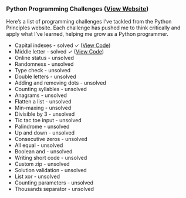 ### Python Programming Challenges ([View Website](https://pythonprinciples.com/challenges/))

Here’s a list of programming challenges I’ve tackled from the Python Principles website. Each challenge has pushed me to think critically and apply what I’ve learned, helping me grow as a Python programmer.

+ Capital indexes - solved ✓ ([View Code](https://github.com/Adam-Mathew-Duke/Phython-Challenges/blob/main/capital_indexes.py))
+ Middle letter	- solved ✓ ([View Code](https://github.com/Adam-Mathew-Duke/Phython-Challenges/blob/main/middle_letter.py))
+ Online status - unsolved
+ Randomness - unsolved
+ Type check - unsolved
+ Double letters - unsolved
+ Adding and removing dots - unsolved
+ Counting syllables - unsolved
+ Anagrams - unsolved
+ Flatten a list - unsolved
+ Min-maxing - unsolved
+ Divisible by 3 - unsolved
+ Tic tac toe input - unsolved
+ Palindrome - unsolved
+ Up and down - unsolved
+ Consecutive zeros - unsolved
+ All equal - unsolved
+ Boolean and - unsolved
+ Writing short code - unsolved
+ Custom zip - unsolved
+ Solution validation - unsolved
+ List xor - unsolved
+ Counting parameters - unsolved
+ Thousands separator - unsolved
